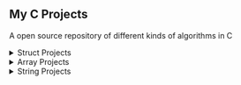 ## My C Projects
A open source repository of different kinds of algorithms in C

<details>
<summary> Struct Projects </summary>
  
| Project |  Resource  |
| :---------: | :----- |
| 1 | [Atm uygulama - Struct,switch case](https://github.com/MerttMetinn/My_C_Projects/tree/main/Atm%20uygulama%20-%20Struct%2Cswitch%20case) |
| 2 | [Student average comparison - Struct](https://github.com/MerttMetinn/My_C_Projects/tree/main/Ogrenci%20ortalama%20karsilastirma%20-%20Struct) |
| 3 | [Date comparison - Struct](https://github.com/MerttMetinn/My_C_Projects/tree/main/Tarih%20Karsilastirma%20-%20Struct) |
| 4 | [Student average sorting - Struct](https://github.com/MerttMetinn/My_C_Projects/tree/main/Ogrenci%20ortalama%20siralama%20-%20Struct) |
| 5 | [Sorting students from A to Z - Struct](https://github.com/MerttMetinn/My_C_Projects/tree/main/Sorting%20students%20from%20A%20to%20Z%20-%20Struct) |
| 6 | [Swapping two values - Struct](https://github.com/MerttMetinn/My_C_Projects/tree/main/Swapping%20two%20values%20-%20Struct) |
| 7 | [Enclosing circle - Struct](https://github.com/MerttMetinn/My_C_Projects/tree/main/Enclosing%20circle%20-%20Struct) |
| 8 | [Symmetrical quad - Struct](https://github.com/MerttMetinn/My_C_Projects/tree/main/Symmetrical%20quad%20-%20Struct) |
  
 </details>
 
 
 <details>
<summary> Array Projects </summary>
  
| Project |  Resource  |
| :---------: | :----- |
| 1 | [Intersection in matrices - Array](https://github.com/MerttMetinn/My_C_Projects/tree/main/Intersection%20in%20matrices%20-%20Array) |
| 2 | [different numbers in two-dimensional arrays - Array](https://github.com/MerttMetinn/My_C_Projects/tree/main/Different%20numbers%20in%20two-dimensional%20arrays%20-%20Array) |
  
 </details>
 
 
 <details>
<summary> String Projects </summary>
  
| Project |  Resource  |
| :---------: | :----- |
| 1 | [Text Analysis Program - Strings](https://github.com/MerttMetinn/My_C_Projects/tree/main/Text%20Analysis%20Program%20-%20Strings) |
| 2 | [Plural words - Strings](https://github.com/MerttMetinn/My_C_Projects/tree/main/Plural%20words%20-%20Strings) |
| 3 | [Shortened SMS - Strings](https://github.com/MerttMetinn/My_C_Projects/tree/main/Shortened%20SMS%20-%20Strings) |
| 4 | [Searched word - Strings](https://github.com/MerttMetinn/My_C_Projects/tree/main/Searched%20word%20-%20Strings) |
| 5 | [Print incrementally - Strings](https://github.com/MerttMetinn/My_C_Projects/tree/main/Print%20incrementally%20-%20Strings) |
| 6 | [Print decrementally - Strings](https://github.com/MerttMetinn/My_C_Projects/tree/main/Print%20decrementally%20-%20Strings) |
| 7 | [Banned words - Strings](https://github.com/MerttMetinn/My_C_Projects/tree/main/Banned%20words%20-%20Strings) |  
  
  
 </details>
 
